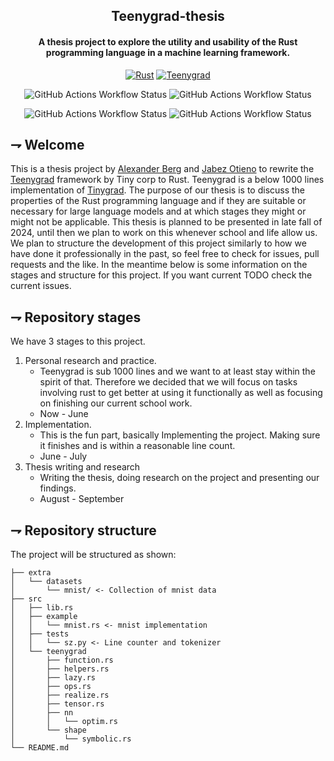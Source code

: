 <div align="center">

## Teenygrad-thesis
#### A thesis project to explore the utility and usability of the Rust programming language in a machine learning framework.

[![Rust](https://img.shields.io/badge/Rust-f74c00.svg?style=for-the-badge&logoColor=white&logo=rust)]()
[![Teenygrad](https://img.shields.io/badge/Teenygrad-FFFFFF.svg?style=for-the-badge&logoColor=black&logo=tinygrad)](https://github.com/tinygrad/teenygrad)

![GitHub Actions Workflow Status](https://img.shields.io/github/actions/workflow/status/teeny-kth/teenygrad/test.yml?branch=main&style=for-the-badge&logo=github&logoColor=white&label=Test&labelColor=black)
![GitHub Actions Workflow Status](https://img.shields.io/github/actions/workflow/status/teeny-kth/teenygrad/lines.yml?branch=main&style=for-the-badge&logo=github&logoColor=white&label=Line%20Counter&labelColor=black)

![GitHub Actions Workflow Status](https://img.shields.io/github/actions/workflow/status/teeny-kth/teenygrad/test.yml?branch=main&style=for-the-badge&logo=github&logoColor=white&label=Test&labelColor=black)
![GitHub Actions Workflow Status](https://img.shields.io/github/actions/workflow/status/teeny-kth/teenygrad/lines.yml?branch=main&style=for-the-badge&logo=github&logoColor=white&label=Line%20Counter&labelColor=black)


</div>

## ⇁  Welcome
This is a thesis project by [Alexander Berg](https://github.com/21st-centuryman) and [Jabez Otieno](https://github.com/Jakunot) to rewrite the [Teenygrad](https://github.com/tinygrad/teenygrad) framework by Tiny corp to Rust. Teenygrad is a below 1000 lines implementation of [Tinygrad](https://github.com/tinygrad/tinygrad). The purpose of our thesis is to discuss the properties of the Rust programming language and if they are suitable or necessary for large language models and at which stages they might or might not be applicable. This thesis is planned to be presented in late fall of 2024, until then we plan to work on this whenever school and life allow us. We plan to structure the development of this project similarly to how we have done it professionally in the past, so feel free to check for issues, pull requests and the like. In the meantime below is some information on the stages and structure for this project. If you want current TODO check the current issues.

## ⇁  Repository stages
We have 3 stages to this project.
1. Personal research and practice. 
   * Teenygrad is sub 1000 lines and we want to at least stay within the spirit of that. Therefore we decided that we will focus on tasks involving rust to get better at using it functionally as well as focusing on finishing our current school work. 
   * Now - June
2. Implementation.
   * This is the fun part, basically Implementing the project. Making sure it finishes and is within a reasonable line count.
   * June - July
3. Thesis writing and research
   * Writing the thesis, doing research on the project and presenting our findings.
   * August - September


## ⇁  Repository structure
The project will be structured as shown:
```
├── extra
│   └── datasets
│       └── mnist/ <- Collection of mnist data
├── src
│   ├── lib.rs
│   ├── example
│   │   └── mnist.rs <- mnist implementation
│   ├── tests
│   │   └── sz.py <- Line counter and tokenizer
│   └── teenygrad
│       ├── function.rs
│       ├── helpers.rs
│       ├── lazy.rs
│       ├── ops.rs
│       ├── realize.rs
│       ├── tensor.rs
│       ├── nn
│       │   └── optim.rs
│       └── shape
│           └── symbolic.rs
└── README.md
```
